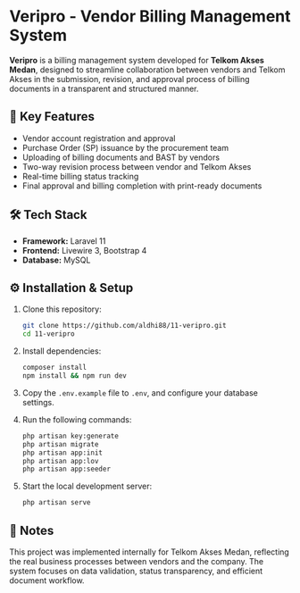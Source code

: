 # Veripro - Vendor Billing Management System

**Veripro** is a billing management system developed for **Telkom Akses Medan**, designed to streamline collaboration between vendors and Telkom Akses in the submission, revision, and approval process of billing documents in a transparent and structured manner.

## 🚀 Key Features

- Vendor account registration and approval
- Purchase Order (SP) issuance by the procurement team
- Uploading of billing documents and BAST by vendors
- Two-way revision process between vendor and Telkom Akses
- Real-time billing status tracking
- Final approval and billing completion with print-ready documents

## 🛠️ Tech Stack

- **Framework:** Laravel 11  
- **Frontend:** Livewire 3, Bootstrap 4  
- **Database:** MySQL

## ⚙️ Installation & Setup

1. Clone this repository:
   ```bash
   git clone https://github.com/aldhi88/11-veripro.git
   cd 11-veripro
   ```

2. Install dependencies:
   ```bash
   composer install
   npm install && npm run dev
   ```

3. Copy the `.env.example` file to `.env`, and configure your database settings.

4. Run the following commands:
   ```bash
   php artisan key:generate
   php artisan migrate
   php artisan app:init
   php artisan app:lov
   php artisan app:seeder
   ```

5. Start the local development server:
   ```bash
   php artisan serve
   ```

## 📄 Notes

This project was implemented internally for Telkom Akses Medan, reflecting the real business processes between vendors and the company. The system focuses on data validation, status transparency, and efficient document workflow.
